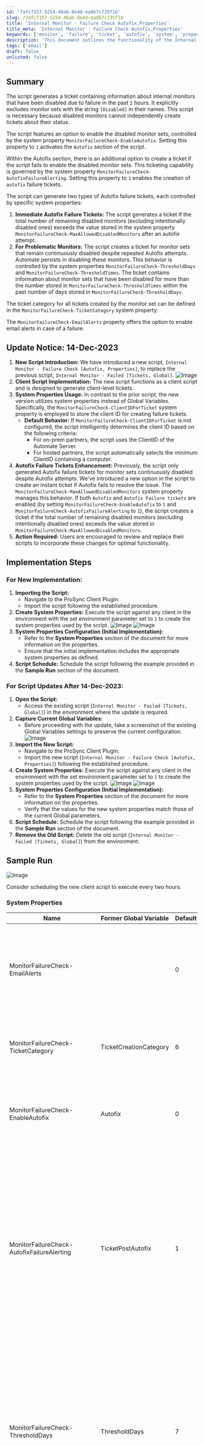 ```yaml
---
id: '7afc7157-5254-46ab-8e4d-ea8b7c735f1b'
slug: /7afc7157-5254-46ab-8e4d-ea8b7c735f1b
title: 'Internal Monitor - Failure Check Autofix,Properties'
title_meta: 'Internal Monitor - Failure Check Autofix,Properties'
keywords: ['monitor', 'failure', 'ticket', 'autofix', 'system', 'properties', 'check']
description: 'This document outlines the functionality of the Internal Monitor - Failure Check script, which generates tickets for internal monitors that have been disabled due to failure. It includes details on the Autofix feature, system properties, and implementation steps for both new and updated scripts.'
tags: ['email']
draft: false
unlisted: false
---
```


## Summary

The script generates a ticket containing information about internal monitors that have been disabled due to failure in the past `2` hours. It explicitly excludes monitor sets with the string `[Disabled]` in their names. This script is necessary because disabled monitors cannot independently create tickets about their status.

The script features an option to enable the disabled monitor sets, controlled by the system property `MonitorFailureCheck-EnableAutofix`. Setting this property to `1` activates the `Autofix` section of the script.

Within the Autofix section, there is an additional option to create a ticket if the script fails to enable the disabled monitor sets. This ticketing capability is governed by the system property `MonitorFailureCheck-AutofixFailureAlerting`. Setting this property to `1` enables the creation of `autofix` failure tickets.

The script can generate two types of Autofix failure tickets, each controlled by specific system properties:
1. **Immediate Autofix Failure Tickets:** The script generates a ticket if the total number of remaining disabled monitors (excluding intentionally disabled ones) exceeds the value stored in the system property `MonitorFailureCheck-MaxAllowedDisabledMonitors` after an autofix attempt.
2. **For Problematic Monitors:** The script creates a ticket for monitor sets that remain continuously disabled despite repeated Autofix attempts. Automate persists in disabling these monitors. This behavior is controlled by the system properties `MonitorFailureCheck-ThresholdDays` and `MonitorFailureCheck-ThresholdTimes`. The ticket contains information about monitor sets that have been disabled for more than the number stored in `MonitorFailureCheck-ThresholdTimes` within the past number of days stored in `MonitorFailureCheck-ThresholdDays`.

The ticket category for all tickets created by the monitor set can be defined in the `MonitorFailureCheck-TicketCategory` system property.

The `MonitorFailureCheck-EmailAlerts` property offers the option to enable email alerts in case of a failure.

## Update Notice: 14-Dec-2023

1. **New Script Introduction:** We have introduced a new script, `Internal Monitor - Failure Check [Autofix, Properties]`, to replace the previous script, `Internal Monitor - Failed [Tickets, Global]`.
   ![Image](../../../static/img/docs/7afc7157-5254-46ab-8e4d-ea8b7c735f1b/image_1.webp)
2. **Client Script Implementation:** The new script functions as a client script and is designed to generate client-level tickets.
3. **System Properties Usage:** In contrast to the prior script, the new version utilizes system properties instead of Global Variables. Specifically, the `MonitorFailureCheck-ClientIDForTicket` system property is employed to store the client ID for creating failure tickets.
   - **Default Behavior:** If `MonitorFailureCheck-ClientIDForTicket` is not configured, the script intelligently determines the client ID based on the following criteria:
     - For on-prem partners, the script uses the ClientID of the Automate Server.
     - For hosted partners, the script automatically selects the minimum ClientID containing a computer.
4. **Autofix Failure Tickets Enhancement:** Previously, the script only generated Autofix failure tickets for monitor sets continuously disabled despite Autofix attempts. We've introduced a new option in the script to create an instant ticket if Autofix fails to resolve the issue. The `MonitorFailureCheck-MaxAllowedDisabledMonitors` system property manages this behavior. If both `Autofix` and `Autofix Failure tickets` are enabled (by setting `MonitorFailureCheck-EnableAutofix` to `1` and `MonitorFailureCheck-AutofixFailureAlerting` to `1`), the script creates a ticket if the total number of remaining disabled monitors (excluding intentionally disabled ones) exceeds the value stored in `MonitorFailureCheck-MaxAllowedDisabledMonitors`.
5. **Action Required:** Users are encouraged to review and replace their scripts to incorporate these changes for optimal functionality.

## Implementation Steps

### For New Implementation:
1. **Importing the Script:**
   - Navigate to the ProSync Client Plugin.
   - Import the script following the established procedure.
2. **Create System Properties:** Execute the script against any client in the environment with the set environment parameter set to `1` to create the system properties used by the script.
   ![Image](../../../static/img/docs/7afc7157-5254-46ab-8e4d-ea8b7c735f1b/image_2.webp)
   ![Image](../../../static/img/docs/7afc7157-5254-46ab-8e4d-ea8b7c735f1b/image_3.webp)
3. **System Properties Configuration (Initial Implementation):**
   - Refer to the **System Properties** section of the document for more information on the properties.
   - Ensure that the initial implementation includes the appropriate system properties as defined.
4. **Script Schedule:** Schedule the script following the example provided in the **Sample Run** section of the document.

### For Script Updates After 14-Dec-2023:
1. **Open the Script:**
   - Access the existing script (`Internal Monitor - Failed [Tickets, Global]`) in the environment where the update is required.
2. **Capture Current Global Variables:**
   - Before proceeding with the update, take a screenshot of the existing Global Variables settings to preserve the current configuration.
   ![Image](../../../static/img/docs/7afc7157-5254-46ab-8e4d-ea8b7c735f1b/image_4.webp)
3. **Import the New Script:**
   - Navigate to the ProSync Client Plugin.
   - Import the new script (`Internal Monitor - Failure Check [Autofix, Properties]`) following the established procedure.
4. **Create System Properties:** Execute the script against any client in the environment with the set environment parameter set to `1` to create the system properties used by the script.
   ![Image](../../../static/img/docs/7afc7157-5254-46ab-8e4d-ea8b7c735f1b/image_5.webp)
   ![Image](../../../static/img/docs/7afc7157-5254-46ab-8e4d-ea8b7c735f1b/image_3.webp)
5. **System Properties Configuration (Initial Implementation):**
   - Refer to the **System Properties** section of the document for more information on the properties.
   - Verify that the values for the new system properties match those of the current Global parameters.
6. **Script Schedule:** Schedule the script following the example provided in the **Sample Run** section of the document.
7. **Remove the Old Script:** Delete the old script (`Internal Monitor - Failed [Tickets, Global]`) from the environment.

## Sample Run

![Image](../../../static/img/docs/7afc7157-5254-46ab-8e4d-ea8b7c735f1b/image_6.webp)

Consider scheduling the new client script to execute every two hours.

### System Properties

| Name | Former Global Variable | Default | Required | Description |
|------|------------------------|---------|----------|-------------|
| MonitorFailureCheck-EmailAlerts |  | 0 | False | Setting the value to `1` will activate the script's email feature. The script will then send an email to the address(es) stored in the default system property `_sysTicketDefaultEmail` after creating a ticket for any issues. ![Image](../../../static/img/docs/7afc7157-5254-46ab-8e4d-ea8b7c735f1b/image_7.webp)  `_sysTicketDefaultEmail`: ![Image](../../../static/img/docs/7afc7157-5254-46ab-8e4d-ea8b7c735f1b/image_8.webp) |
| MonitorFailureCheck-TicketCategory | TicketCreationCategory | 6 | False | Ticket category id of the ticket to be generated. Leave it blank to generate the ticket with the default script ticket category. ![Image](../../../static/img/docs/7afc7157-5254-46ab-8e4d-ea8b7c735f1b/image_9.webp)  Default Script Ticket Category: ![Image](../../../static/img/docs/7afc7157-5254-46ab-8e4d-ea8b7c735f1b/image_10.webp) |
| MonitorFailureCheck-EnableAutofix | Autofix | 0 | True | If the value is set to `1`, it will trigger Autofix and disable the default detection ticketing. The default, set at `0`, generates a ticket for the disabled monitor set without attempting to enable them. ![Image](../../../static/img/docs/7afc7157-5254-46ab-8e4d-ea8b7c735f1b/image_11.webp) |
| MonitorFailureCheck-AutofixFailureAlerting | TicketPostAutofix | 1 | False | Setting the value to `1` will enable the Ticket generation feature after applying the Autofix. The script can create two types of Autofix failure tickets: one for the immediate failure of the Autofix and the other for monitor sets that are continuously getting disabled even after applying the Autofix multiple times. The behavior for these tickets can be controlled and managed by the system properties explained in the subsequent cells of this table. Note that `MonitorFailureCheck-EnableAutofix` must be enabled or set to `1` to use this property. ![Image](../../../static/img/docs/7afc7157-5254-46ab-8e4d-ea8b7c735f1b/image_12.webp) |
| MonitorFailureCheck-ThresholdDays | ThresholdDays | 7 | True | If the `MonitorFailureCheck-AutofixFailureAlerting` system property is set to `1`, the script checks for monitor sets that were disabled `X` number of times over `Y` number of days to identify those disabled multiple times. In this context, `Y` represents the number of days stored in the `MonitorFailureCheck-ThresholdDays` system property. `MonitorFailureCheck-EnableAutofix` and `MonitorFailureCheck-AutofixFailureAlerting` must both be set to `1` to utilize this property. ![Image](../../../static/img/docs/7afc7157-5254-46ab-8e4d-ea8b7c735f1b/image_13.webp) |
| MonitorFailureCheck-ThresholdTimes | ThresholdTimes | 5 | True | Stores the number of times (`X`) a monitor set must have failed over the past `Y` days, where `Y` is the number of days stored in the `MonitorFailureCheck-ThresholdDays` system property. To utilize this property, both `MonitorFailureCheck-EnableAutofix` and `MonitorFailureCheck-AutofixFailureAlerting` must be set to `1`. ![Image](../../../static/img/docs/7afc7157-5254-46ab-8e4d-ea8b7c735f1b/image_14.webp) |
| MonitorFailureCheck-MaxAllowedDisabledMonitors |  | 5 | True | This property stores the number of disabled monitor sets that Automate fails to enable even after running the Autofix, serving as a basis for comparison before creating an Autofix failure ticket. To utilize this property, both `MonitorFailureCheck-EnableAutofix` and `MonitorFailureCheck-AutofixFailureAlerting` must be set to `1`. ![Image](../../../static/img/docs/7afc7157-5254-46ab-8e4d-ea8b7c735f1b/image_15.webp) |
| MonitorFailureCheck-ClientIDForTicket |  | 0 | False | The ClientID for which failure tickets are intended to be created. This system property can be disregarded for on-prem partners and for hosted partners where the client ID of the internal environment is `1`. ![Image](../../../static/img/docs/7afc7157-5254-46ab-8e4d-ea8b7c735f1b/image_16.webp) |

![Image](../../../static/img/docs/7afc7157-5254-46ab-8e4d-ea8b7c735f1b/image_17.webp)

## Output

- Client-Level Ticket

## Sample Ticket

![Image](../../../static/img/docs/7afc7157-5254-46ab-8e4d-ea8b7c735f1b/image_18.webp)
